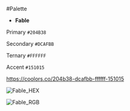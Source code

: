 #Palette 

- **Fable**

Primary `#204B38`

Secondary `#DCAFBB`

Ternary `#FFFFFF`

Accent `#151015`

https://coolors.co/204b38-dcafbb-ffffff-151015

![Fable_HEX](Fable_HEX.png)

![Fable_RGB](Fable_RGB.png)